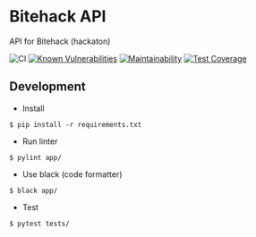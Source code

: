 # Bitehack API
API for Bitehack (hackaton)

![CI](https://github.com/marcinxkaminski/bitehack-api/workflows/CI/badge.svg?branch=master)
[![Known Vulnerabilities](https://snyk.io/test/github/marcinxkaminski/bitehack-api/badge.svg?targetFile=requirements.txt)](https://snyk.io/test/github/marcinxkaminski/bitehack-api?targetFile=requirements.txt)
[![Maintainability](https://api.codeclimate.com/v1/badges/2c26607d4022bd787363/maintainability)](https://codeclimate.com/github/marcinxkaminski/bitehack-api/maintainability)
[![Test Coverage](https://api.codeclimate.com/v1/badges/2c26607d4022bd787363/test_coverage)](https://codeclimate.com/github/marcinxkaminski/bitehack-api/test_coverage)


## Development

  - Install
  ```
  $ pip install -r requirements.txt
  ```

  - Run linter
  ```
  $ pylint app/
  ```

  - Use black (code formatter)
  ```
  $ black app/
  ```

  - Test
  ```
  $ pytest tests/
  ```
